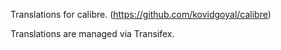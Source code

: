 Translations for calibre. (https://github.com/kovidgoyal/calibre)

Translations are managed via Transifex.
